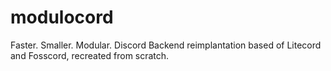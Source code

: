 # modulocord
Faster. Smaller. Modular. Discord Backend reimplantation based of Litecord and Fosscord, recreated from scratch.
